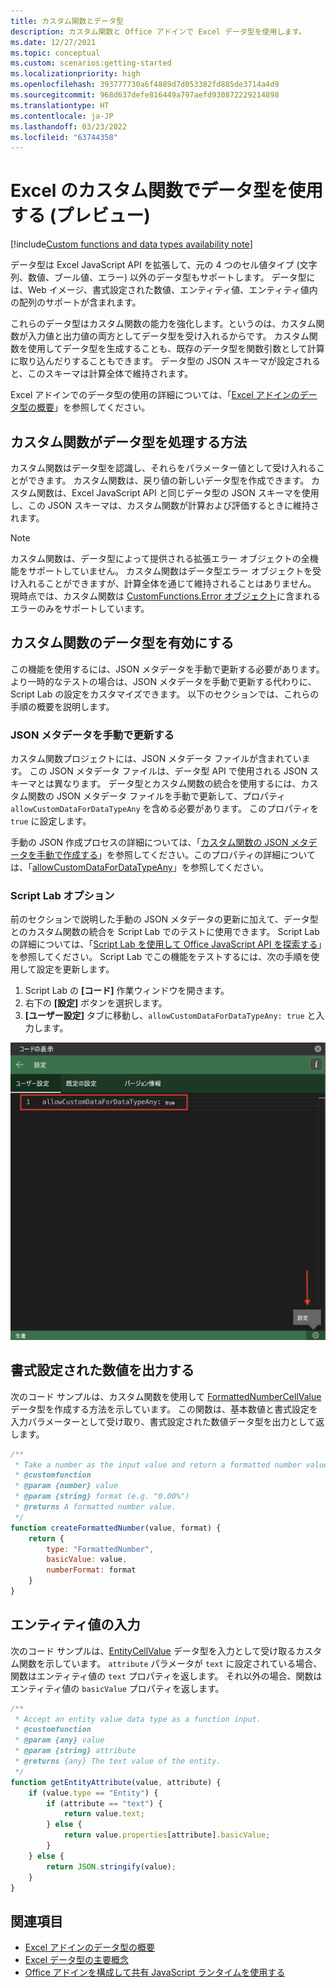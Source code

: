 ```yaml
---
title: カスタム関数とデータ型
description: カスタム関数と Office アドインで Excel データ型を使用します。
ms.date: 12/27/2021
ms.topic: conceptual
ms.custom: scenarios:getting-started
ms.localizationpriority: high
ms.openlocfilehash: 393777730a6f4889d7d053382fd885de3714a4d9
ms.sourcegitcommit: 968d637defe816449a797aefd930872229214898
ms.translationtype: HT
ms.contentlocale: ja-JP
ms.lasthandoff: 03/23/2022
ms.locfileid: "63744358"
---
```

# <a name="use-data-types-with-custom-functions-in-excel-preview"></a>Excel のカスタム関数でデータ型を使用する (プレビュー)

[!include[Custom functions and data types availability note](../includes/excel-custom-functions-data-types-note.md)]

データ型は Excel JavaScript API を拡張して、元の 4 つのセル値タイプ (文字列、数値、ブール値、エラー) 以外のデータ型もサポートします。 データ型には、Web イメージ、書式設定された数値、エンティティ値、エンティティ値内の配列のサポートが含まれます。

これらのデータ型はカスタム関数の能力を強化します。というのは、カスタム関数が入力値と出力値の両方としてデータ型を受け入れるからです。 カスタム関数を使用してデータ型を生成することも、既存のデータ型を関数引数として計算に取り込んだりすることもできます。 データ型の JSON スキーマが設定されると、このスキーマは計算全体で維持されます。

Excel アドインでのデータ型の使用の詳細については、「[Excel アドインのデータ型の概要](excel-data-types-overview.md)」を参照してください。

## <a name="how-custom-functions-handle-data-types"></a>カスタム関数がデータ型を処理する方法

カスタム関数はデータ型を認識し、それらをパラメーター値として受け入れることができます。 カスタム関数は、戻り値の新しいデータ型を作成できます。 カスタム関数は、Excel JavaScript API と同じデータ型の JSON スキーマを使用し、この JSON スキーマは、カスタム関数が計算および評価するときに維持されます。

> [!NOTE]
> カスタム関数は、データ型によって提供される拡張エラー オブジェクトの全機能をサポートしていません。 カスタム関数はデータ型エラー オブジェクトを受け入れることができますが、計算全体を通じて維持されることはありません。 現時点では、カスタム関数は [CustomFunctions.Error オブジェクト](custom-functions-errors.md)に含まれるエラーのみをサポートしています。

## <a name="enable-data-types-for-custom-functions"></a>カスタム関数のデータ型を有効にする

この機能を使用するには、JSON メタデータを手動で更新する必要があります。 より一時的なテストの場合は、JSON メタデータを手動で更新する代わりに、Script Lab の設定をカスタマイズできます。 以下のセクションでは、これらの手順の概要を説明します。

### <a name="manually-update-json-metadata"></a>JSON メタデータを手動で更新する

カスタム関数プロジェクトには、JSON メタデータ ファイルが含まれています。 この JSON メタデータ ファイルは、データ型 API で使用される JSON スキーマとは異なります。 データ型とカスタム関数の統合を使用するには、カスタム関数の JSON メタデータ ファイルを手動で更新して、プロパティ `allowCustomDataForDataTypeAny` を含める必要があります。 このプロパティを `true` に設定します。

手動の JSON 作成プロセスの詳細については、「[カスタム関数の JSON メタデータを手動で作成する](custom-functions-json.md)」を参照してください。このプロパティの詳細については、「[allowCustomDataForDataTypeAny](custom-functions-json.md#allowcustomdatafordatatypeany-preview)」を参照してください。

### <a name="script-lab-option"></a>Script Lab オプション

前のセクションで説明した手動の JSON メタデータの更新に加えて、データ型とのカスタム関数の統合を Script Lab でのテストに使用できます。 Script Lab の詳細については、「[Script Lab を使用して Office JavaScript API を探索する](../overview/explore-with-script-lab.md)」を参照してください。 Script Lab でこの機能をテストするには、次の手順を使用して設定を更新します。

1. Script Lab の **[コード]** 作業ウィンドウを開きます。
1. 右下の **[設定]** ボタンを選択します。
1. **[ユーザー設定]** タブに移動し、`allowCustomDataForDataTypeAny: true` と入力します。

![Script Lab でカスタム関数のデータ型を有効にする手順を示すスクリーンショット。](../images/custom-functions-script-lab-data-type.png)

## <a name="output-a-formatted-number-value"></a>書式設定された数値を出力する

次のコード サンプルは、カスタム関数を使用して [FormattedNumberCellValue](/javascript/api/excel/excel.formattednumbercellvalue) データ型を作成する方法を示しています。 この関数は、基本数値と書式設定を入力パラメーターとして受け取り、書式設定された数値データ型を出力として返します。

```js
/**
 * Take a number as the input value and return a formatted number value as the output.
 * @customfunction
 * @param {number} value
 * @param {string} format (e.g. "0.00%")
 * @returns A formatted number value.
 */
function createFormattedNumber(value, format) {
    return {
        type: "FormattedNumber",
        basicValue: value,
        numberFormat: format
    }
}
```

## <a name="input-an-entity-value"></a>エンティティ値の入力

次のコード サンプルは、[EntityCellValue](/javascript/api/excel/excel.entitycellvalue) データ型を入力として受け取るカスタム関数を示しています。 `attribute` パラメータが `text` に設定されている場合、関数はエンティティ値の `text` プロパティを返します。 それ以外の場合、関数はエンティティ値の `basicValue` プロパティを返します。

```js
/**
 * Accept an entity value data type as a function input.
 * @customfunction
 * @param {any} value
 * @param {string} attribute
 * @returns {any} The text value of the entity.
 */
function getEntityAttribute(value, attribute) {
    if (value.type == "Entity") {
        if (attribute == "text") {
            return value.text;
        } else {
            return value.properties[attribute].basicValue;
        }
    } else {
        return JSON.stringify(value);
    }
}
```

## <a name="see-also"></a>関連項目

* [Excel アドインのデータ型の概要](excel-data-types-overview.md)
* [Excel データ型の主要概念](excel-data-types-concepts.md)
* [Office アドインを構成して共有 JavaScript ランタイムを使用する](../develop/configure-your-add-in-to-use-a-shared-runtime.md)
